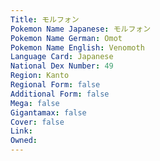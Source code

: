 ```yaml
---
﻿Title: モルフォン
Pokemon Name Japanese: モルフォン
Pokemon Name German: Omot
Pokemon Name English: Venomoth
Language Card: Japanese
National Dex Number: 49
Region: Kanto
Regional Form: false
Additional Form: false
Mega: false
Gigantamax: false
Cover: false
Link: 
Owned: 
---
```

